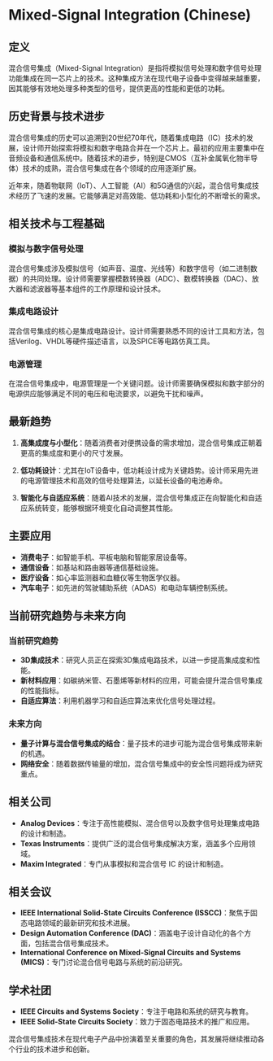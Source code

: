 # Mixed-Signal Integration (Chinese)

## 定义

混合信号集成（Mixed-Signal Integration）是指将模拟信号处理和数字信号处理功能集成在同一芯片上的技术。这种集成方法在现代电子设备中变得越来越重要，因其能够有效地处理多种类型的信号，提供更高的性能和更低的功耗。

## 历史背景与技术进步

混合信号集成的历史可以追溯到20世纪70年代，随着集成电路（IC）技术的发展，设计师开始探索将模拟和数字电路合并在一个芯片上。最初的应用主要集中在音频设备和通信系统中。随着技术的进步，特别是CMOS（互补金属氧化物半导体）技术的成熟，混合信号集成在各个领域的应用逐渐扩展。

近年来，随着物联网（IoT）、人工智能（AI）和5G通信的兴起，混合信号集成技术经历了飞速的发展。它能够满足对高效能、低功耗和小型化的不断增长的需求。

## 相关技术与工程基础

### 模拟与数字信号处理

混合信号集成涉及模拟信号（如声音、温度、光线等）和数字信号（如二进制数据）的共同处理。设计师需要掌握模数转换器（ADC）、数模转换器（DAC）、放大器和滤波器等基本组件的工作原理和设计技术。

### 集成电路设计

混合信号集成的核心是集成电路设计。设计师需要熟悉不同的设计工具和方法，包括Verilog、VHDL等硬件描述语言，以及SPICE等电路仿真工具。

### 电源管理

在混合信号集成中，电源管理是一个关键问题。设计师需要确保模拟和数字部分的电源供应能够满足不同的电压和电流要求，以避免干扰和噪声。

## 最新趋势

1. **高集成度与小型化**：随着消费者对便携设备的需求增加，混合信号集成正朝着更高的集成度和更小的尺寸发展。
   
2. **低功耗设计**：尤其在IoT设备中，低功耗设计成为关键趋势。设计师采用先进的电源管理技术和高效的信号处理算法，以延长设备的电池寿命。

3. **智能化与自适应系统**：随着AI技术的发展，混合信号集成正在向智能化和自适应系统转变，能够根据环境变化自动调整其性能。

## 主要应用

- **消费电子**：如智能手机、平板电脑和智能家居设备等。
- **通信设备**：如基站和路由器等通信基础设施。
- **医疗设备**：如心率监测器和血糖仪等生物医学仪器。
- **汽车电子**：如先进的驾驶辅助系统（ADAS）和电动车辆控制系统。

## 当前研究趋势与未来方向

### 当前研究趋势

- **3D集成技术**：研究人员正在探索3D集成电路技术，以进一步提高集成度和性能。
- **新材料应用**：如碳纳米管、石墨烯等新材料的应用，可能会提升混合信号集成的性能指标。
- **自适应算法**：利用机器学习和自适应算法来优化信号处理过程。

### 未来方向

- **量子计算与混合信号集成的结合**：量子技术的进步可能为混合信号集成带来新的机遇。
- **网络安全**：随着数据传输量的增加，混合信号集成中的安全性问题将成为研究重点。

## 相关公司

- **Analog Devices**：专注于高性能模拟、混合信号以及数字信号处理集成电路的设计和制造。
- **Texas Instruments**：提供广泛的混合信号集成解决方案，涵盖多个应用领域。
- **Maxim Integrated**：专门从事模拟和混合信号 IC 的设计和制造。

## 相关会议

- **IEEE International Solid-State Circuits Conference (ISSCC)**：聚焦于固态电路领域的最新研究和技术进展。
- **Design Automation Conference (DAC)**：涵盖电子设计自动化的各个方面，包括混合信号集成技术。
- **International Conference on Mixed-Signal Circuits and Systems (MICS)**：专门讨论混合信号电路与系统的前沿研究。

## 学术社团

- **IEEE Circuits and Systems Society**：专注于电路和系统的研究与教育。
- **IEEE Solid-State Circuits Society**：致力于固态电路技术的推广和应用。

混合信号集成技术在现代电子产品中扮演着至关重要的角色，其发展将继续推动各个行业的技术进步和创新。